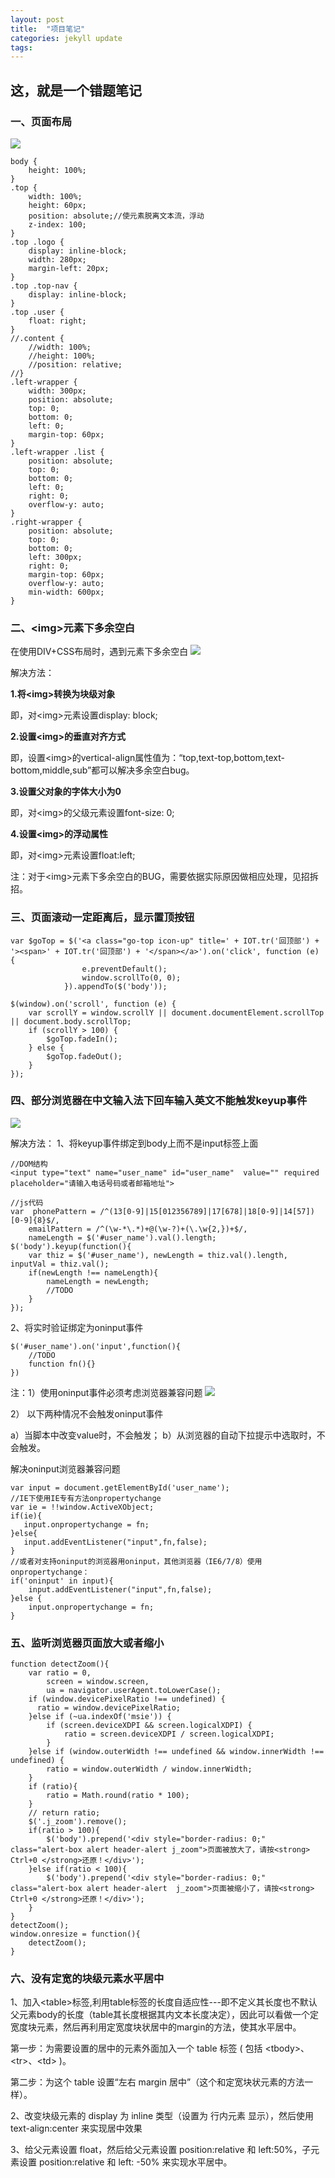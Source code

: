 ```yaml
---
layout: post
title:  "项目笔记"
categories: jekyll update
tags:
---
```

## 这，就是一个错题笔记

### 一、页面布局
![](/img/notes/layout.jpg)

    body {
        height: 100%;
    }
    .top {
        width: 100%;
        height: 60px;
        position: absolute;//使元素脱离文本流，浮动
        z-index: 100;
    }
    .top .logo {
        display: inline-block;
        width: 280px;
        margin-left: 20px;
    }
    .top .top-nav {
        display: inline-block;
    }
    .top .user {
        float: right;
    }
    //.content {
        //width: 100%;
        //height: 100%;
        //position: relative;
    //}
    .left-wrapper {
        width: 300px;
        position: absolute;
        top: 0;
        bottom: 0;
        left: 0;
        margin-top: 60px;
    }
    .left-wrapper .list {
        position: absolute;
        top: 0;
        bottom: 0;
        left: 0;
        right: 0;
        overflow-y: auto;
    }
    .right-wrapper {
        position: absolute;
        top: 0;
        bottom: 0;
        left: 300px;
        right: 0;
        margin-top: 60px;
        overflow-y: auto;
        min-width: 600px;
    }

### 二、\<img\>元素下多余空白
在使用DIV+CSS布局时，遇到<img>元素下多余空白
![](/img/notes/img.jpg)

解决方法：

**1.将\<img\>转换为块级对象**

即，对\<img\>元素设置display: block;

**2.设置\<img\>的垂直对齐方式**

即，设置\<img\>的vertical-align属性值为：“top,text-top,bottom,text-bottom,middle,sub”都可以解决多余空白bug。

**3.设置父对象的字体大小为0**

即，对\<img\>的父级元素设置font-size: 0;

**4.设置\<img\>的浮动属性**

即，对\<img\>元素设置float:left;

注：对于\<img\>元素下多余空白的BUG，需要依据实际原因做相应处理，见招拆招。

### 三、页面滚动一定距离后，显示置顶按钮
    var $goTop = $('<a class="go-top icon-up" title=' + IOT.tr('回顶部') + '><span>' + IOT.tr('回顶部') + '</span></a>').on('click', function (e) {
                    e.preventDefault();
                    window.scrollTo(0, 0);
                }).appendTo($('body'));

    $(window).on('scroll', function (e) {
        var scrollY = window.scrollY || document.documentElement.scrollTop || document.body.scrollTop;
        if (scrollY > 100) {
            $goTop.fadeIn();
        } else {
            $goTop.fadeOut();
        }
    });

### 四、部分浏览器在中文输入法下回车输入英文不能触发keyup事件
![](/img/notes/keyup.png)

解决方法：
1、将keyup事件绑定到body上而不是input标签上面

    //DOM结构
    <input type="text" name="user_name" id="user_name"  value="" required placeholder="请输入电话号码或者邮箱地址">

    //js代码
    var  phonePattern = /^(13[0-9]|15[012356789]|17[678]|18[0-9]|14[57])[0-9]{8}$/,
        emailPattern = /^(\w-*\.*)+@(\w-?)+(\.\w{2,})+$/,
        nameLength = $('#user_name').val().length;
    $('body').keyup(function(){
        var thiz = $('#user_name'), newLength = thiz.val().length, inputVal = thiz.val();
        if(newLength !== nameLength){
            nameLength = newLength;
            //TODO
        }
    });

2、将实时验证绑定为oninput事件

    $('#user_name').on('input',function(){
        //TODO
        function fn(){}
    })

注：1）使用oninput事件必须考虑浏览器兼容问题
![](/img/notes/oninput.png)

2） 以下两种情况不会触发oninput事件

   a）当脚本中改变value时，不会触发；
   b）从浏览器的自动下拉提示中选取时，不会触发。

   解决oninput浏览器兼容问题

    var input = document.getElementById('user_name');
    //IE下使用IE专有方法onpropertychange
    var ie = !!window.ActiveXObject;
    if(ie){
       input.onpropertychange = fn;
    }else{
       input.addEventListener("input",fn,false);
    }
    //或者对支持oninput的浏览器用oninput，其他浏览器（IE6/7/8）使用onpropertychange：
    if('oninput' in input){
        input.addEventListener("input",fn,false);
    }else {
        input.onpropertychange = fn;
    }

### 五、监听浏览器页面放大或者缩小

    function detectZoom(){ 
        var ratio = 0,
            screen = window.screen,
            ua = navigator.userAgent.toLowerCase();
        if (window.devicePixelRatio !== undefined) {
          ratio = window.devicePixelRatio;
        }else if (~ua.indexOf('msie')) {  
            if (screen.deviceXDPI && screen.logicalXDPI) {
                ratio = screen.deviceXDPI / screen.logicalXDPI;
            }
        }else if (window.outerWidth !== undefined && window.innerWidth !== undefined) {
            ratio = window.outerWidth / window.innerWidth;
        }
        if (ratio){
            ratio = Math.round(ratio * 100);
        }
        // return ratio;
        $('.j_zoom').remove();
        if(ratio > 100){
            $('body').prepend('<div style="border-radius: 0;" class="alert-box alert header-alert j_zoom">页面被放大了，请按<strong> Ctrl+0 </strong>还原！</div>');
        }else if(ratio < 100){
            $('body').prepend('<div style="border-radius: 0;" class="alert-box alert header-alert  j_zoom">页面被缩小了，请按<strong> Ctrl+0 </strong>还原！</div>');
        }
    }
    detectZoom();
    window.onresize = function(){
        detectZoom();
    }

### 六、没有定宽的块级元素水平居中
1、加入\<table\>标签,利用table标签的长度自适应性---即不定义其长度也不默认父元素body的长度（table其长度根据其内文本长度决定），因此可以看做一个定宽度块元素，然后再利用定宽度块状居中的margin的方法，使其水平居中。

第一步：为需要设置的居中的元素外面加入一个 table 标签 ( 包括 \<tbody\>、\<tr\>、\<td\> )。

第二步：为这个 table 设置“左右 margin 居中”（这个和定宽块状元素的方法一样）。

2、改变块级元素的 display 为 inline 类型（设置为 行内元素 显示），然后使用 text-align:center 来实现居中效果

3、给父元素设置 float，然后给父元素设置 position:relative 和 left:50%，子元素设置 position:relative 和 left: -50% 来实现水平居中。